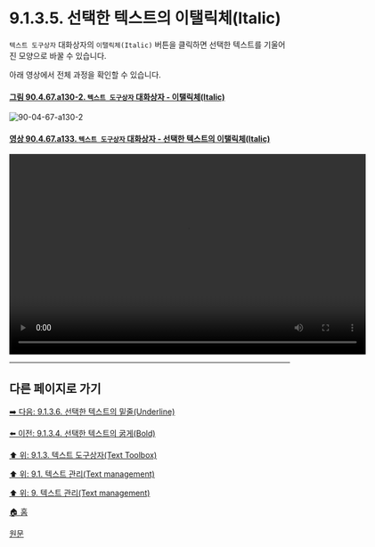 # 9.1.3.5. 선택한 텍스트의 이탤릭체(Italic)
`텍스트 도구상자` 대화상자의 `이탤릭체(Italic)` 버튼을 클릭하면 선택한 텍스트를 기울어진 모양으로 바꿀 수 있습니다.

아래 영상에서 전체 과정을 확인할 수 있습니다.

<a id="90-04-67-a130-2"></a>

#### [그림 90.4.67.a130-2. `텍스트 도구상자` 대화상자 - 이탤릭체(Italic)](./90-04-0067-text_toolbox.md#90-04-67-a130-2)
![90-04-67-a130-2](https://github.com/wonder13662/gimp/assets/15767104/97f10064-9859-46ac-8eca-1d3b2a10e07e)

<a id="90-04-67-a133"></a>

#### [영상 90.4.67.a133. `텍스트 도구상자` 대화상자 - 선택한 텍스트의 이탤릭체(Italic)](./90-04-0067-text_toolbox.md#90-04-67-a133)
<video controls="controls" width="640" height="360" src="https://github.com/wonder13662/gimp/assets/15767104/f26e25f3-dd0d-4031-ba56-e83ea0b35eed"></video>

***

## 다른 페이지로 가기

[➡️ 다음: 9.1.3.6. 선택한 텍스트의 밑줄(Underline)](./09-01-03-06-underline.md)

[⬅️ 이전: 9.1.3.4. 선택한 텍스트의 굵게(Bold)](./09-01-03-04-bold.md)

[⬆️ 위: 9.1.3. 텍스트 도구상자(Text Toolbox)](./09-01-03-00-text_toolbox.md)

[⬆️ 위: 9.1. 텍스트 관리(Text management)](./09-01-00-text-management.md)

[⬆️ 위: 9. 텍스트 관리(Text management)](./09-00-text-management.md)

[🏠 홈](./00-home.md)

[원문](https://docs.gimp.org/2.10/ko/gimp-image-text-management.html#gimp-text-toolbox)
